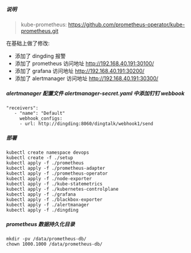 ##### 说明

> kube-prometheus: https://github.com/prometheus-operator/kube-prometheus.git

在基础上做了修改:

- 添加了 dingding 报警
- 添加了 prometheus 访问地址 http://192.168.40.191:30100/
- 添加了 grafana 访问地址 http://192.168.40.191:30200/
- 添加了 alertmanager 访问地址 http://192.168.40.191:30300/

##### alertmanager 配置文件 alertmanager-secret.yaml 中添加钉钉 webbook

 ```
"receivers":
    - "name": "Default"
      webhook_configs:
      - url: http://dingding:8060/dingtalk/webhook1/send
 ```

##### 部署

```
kubectl create namespace devops
kubectl create -f ./setup
kubectl apply -f ./prometheus
kubectl apply -f ./prometheus-adapter
kubectl apply -f ./prometheus-operator
kubectl apply -f ./node-exporter
kubectl apply -f ./kube-statemetrics
kubectl apply -f ./kubernetes-controlplane
kubectl apply -f ./grafana
kubectl apply -f ./blackbox-exporter
kubectl apply -f ./alertmanager
kubectl apply -f ./dingding
```

##### prometheus 数据持久化目录

```
mkdir -pv /data/prometheus-db/
chown 1000.1000 /data/prometheus-db/
```

